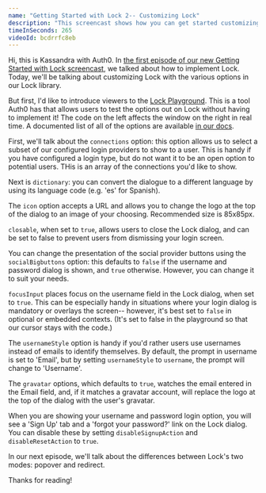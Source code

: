 ```yaml
---
name: "Getting Started with Lock 2-- Customizing Lock"
description: "This screencast shows how you can get started customizing Lock with the JS library options."
timeInSeconds: 265
videoId: bcdrrfc8eb
---
```


Hi, this is Kassandra with Auth0. In [the first episode of our new Getting Started with Lock screencast](https://auth0.com/blog/2016/02/05/getting-started-with-auth0-lock-series-implementing-lock/), we talked about how to implement Lock. Today, we'll be talking about customizing Lock with the various options in our Lock library.

But first, I'd like to introduce viewers to the [Lock Playground](https://auth0.github.io/playground/). This is a tool Auth0 has that allows users to test the options out on Lock without having to implement it! The code on the left affects the window on the right in real time. A documented list of all of the options are available [in our docs](https://auth0.com/docs/libraries/lock/customization).

First, we'll talk about the `connections` option: this option allows us to select a subset of our configured login providers to show to a user. This is handy if you have configured a login type, but do not want it to be an open option to potential users. THis is an array of the connections you'd like to show.

Next is `dictionary`: you can convert the dialogue to a different language by using its language code (e.g. 'es' for Spanish).

The `icon` option accepts a URL and allows you to change the logo at the top of the dialog to an image of your choosing. Recommended size is 85x85px.

`closable`, when set to `true`, allows users to close the Lock dialog, and can be set to false to prevent users from dismissing your login screen.

You can change the presentation of the social provider buttons using the `socialBigbuttons` option: this defaults to `false` if the username and password dialog is shown, and `true` otherwise. However, you can change it to suit your needs.

`focusInput` places focus on the username field in the Lock dialog, when set to `true`. This can be especially handy in situations where your login dialog is mandatory or overlays the screen-- however, it's best set to `false` in optional or embedded contexts. (It's set to false in the playground so that our cursor stays with the code.)

The `usernameStyle` option is handy if you'd rather users use usernames instead of emails to identify themselves. By default, the prompt in username is set to 'Email', but by setting `usernameStyle` to `username`, the prompt will change to 'Username'.

The `gravatar` options, which defaults to `true`, watches the email entered in the Email field, and, if it matches a gravatar account, will replace the logo at the top of the dialog with the user's gravatar.

When you are showing your username and password login option, you will see a 'Sign Up' tab and a 'forgot your password?' link on the Lock dialog. You can disable these by setting `disableSignupAction` and `disableResetAction` to `true`.

In our next episode, we'll talk about the differences between Lock's two modes: popover and redirect.

Thanks for reading!